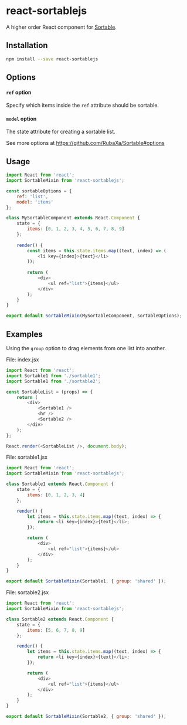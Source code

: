 # react-sortablejs
A higher order React component for [Sortable](https://github.com/RubaXa/Sortable).

## Installation
```bash
npm install --save react-sortablejs
```

## Options

#### `ref` option
Specify which items inside the `ref` attribute should be sortable.

#### `model` option
The state attribute for creating a sortable list.

See more options at https://github.com/RubaXa/Sortable#options

## Usage

```js
import React from 'react';
import SortableMixin from 'react-sortablejs';

const sortableOptions = {
    ref: 'list',
    model: 'items'
};

class MySortableComponent extends React.Component {
    state = {
        items: [0, 1, 2, 3, 4, 5, 6, 7, 8, 9]
    };
    
    render() {
        const items = this.state.items.map((text, index) => (
            <li key={index}>{text}</li>
        ));
        
        return (
            <div>
                <ul ref="list">{items}</ul>
            </div>
        );
    }
}

export default SortableMixin(MySortableComponent, sortableOptions);
```

## Examples

Using the `group` option to drag elements from one list into another.

File: index.jsx
```js
import React from 'react';
import Sortable1 from './sortable1';
import Sortable1 from './sortable2';

const SortableList = (props) => {
    return (
        <div>
            <Sortable1 />
            <hr />
            <Sortable2 />
        </div>
    );
};

React.render(<SortableList />, document.body);
```

File: sortable1.jsx

```js
import React from 'react';
import SortableMixin from 'react-sortablejs';

class Sortable1 extends React.Component {
    state = {
        items: [0, 1, 2, 3, 4]
    };

    render() {
        let items = this.state.items.map((text, index) => {
            return <li key={index}>{text}</li>;
        });

        return (
            <div>
                <ul ref="list">{items}</ul>
            </div>
        );
    }
}

export default SortableMixin(Sortable1, { group: 'shared' });
```

File: sortable2.jsx

```js
import React from 'react';
import SortableMixin from 'react-sortablejs';

class Sortable2 extends React.Component {
    state = {
        items: [5, 6, 7, 8, 9]
    };

    render() {
        let items = this.state.items.map((text, index) => {
            return <li key={index}>{text}</li>;
        });

        return (
            <div>
                <ul ref="list">{items}</ul>
            </div>
        );
    }
}

export default SortableMixin(Sortable2, { group: 'shared' });
```
